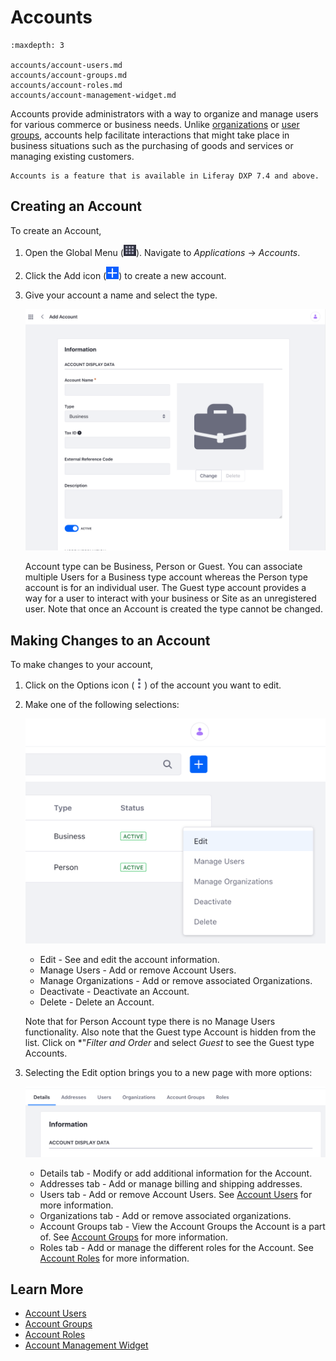 # Accounts

```{toctree}
:maxdepth: 3

accounts/account-users.md
accounts/account-groups.md
accounts/account-roles.md
accounts/account-management-widget.md
```

Accounts provide administrators with a way to organize and manage users for various commerce or business needs. Unlike [organizations](./organizations.html) or [user groups](./user_groups.html), accounts help facilitate interactions that might take place in business situations such as the purchasing of goods and services or managing existing customers.

```{note}
Accounts is a feature that is available in Liferay DXP 7.4 and above.
```

## Creating an Account

To create an Account,

1. Open the Global Menu (![Global Menu](../images/icon-applications-menu.png)). Navigate to *Applications* &rarr; *Accounts*.

1. Click the Add icon (![Add icon](../images/icon-add.png)) to create a new account. 

1. Give your account a name and select the type. 

    ![Give you account a name and select the type.](./accounts/images/01.png)

    Account type can be Business, Person or Guest. You can associate multiple Users for a Business type account whereas the Person type account is for an individual user. The Guest type account provides a way for a user to interact with your business or Site as an unregistered user. Note that once an Account is created the type cannot be changed.

## Making Changes to an Account

To make changes to your account,

1. Click on the Options icon (![Options icon](../images/icon-actions.png)) of the account you want to edit.

1. Make one of the following selections:

    ![Make a selection to edit the account.](./accounts/images/02.png)

    * Edit - See and edit the account information.
    * Manage Users - Add or remove Account Users.
    * Manage Organizations - Add or remove associated Organizations.
    * Deactivate - Deactivate an Account.
    * Delete - Delete an Account.

    Note that for Person Account type there is no Manage Users functionality. Also note that the Guest type Account is hidden from the list. Click on *"*Filter and Order* and select *Guest* to see the Guest type Accounts. 

1. Selecting the Edit option brings you to a new page with more options:

    ![Select Edit to see more options.](./accounts/images/03.png)

    * Details tab - Modify or add additional information for the Account.
    * Addresses tab - Add or manage billing and shipping addresses.
    * Users tab - Add or remove Account Users. See [Account Users](./accounts/account-users.md) for more information.
    * Organizations tab - Add or remove associated organizations.
    * Account Groups tab - View the Account Groups the Account is a part of. See [Account Groups](./accounts/account-groups.md) for more information.
    * Roles tab - Add or manage the different roles for the Account. See [Account Roles](./accounts/account-roles.md) for more information.

## Learn More

- [Account Users](./accounts/account-users.md)
- [Account Groups](./accounts/account-groups.md)
- [Account Roles](./accounts/account-roles.md)
- [Account Management Widget](./accounts/account-management-widget.md)
